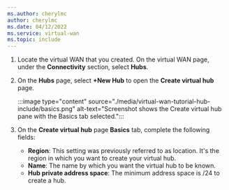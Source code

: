 ```yaml
---
ms.author: cherylmc
author: cherylmc
ms.date: 04/12/2022
ms.service: virtual-wan
ms.topic: include
---
```


1. Locate the virtual WAN that you created. On the virtual WAN page, under the **Connectivity** section, select **Hubs**.
1. On the **Hubs** page, select **+New Hub** to open the **Create virtual hub** page.

   :::image type="content" source="./media/virtual-wan-tutorial-hub-include/basics.png" alt-text="Screenshot shows the Create virtual hub pane with the Basics tab selected.":::

1. On the **Create virtual hub** page **Basics** tab, complete the following fields:

   * **Region**: This setting was previously referred to as location. It's the region in which you want to create your virtual hub.
   * **Name**: The name by which you want the virtual hub to be known.
   * **Hub private address space**: The minimum address space is /24 to create a hub.
